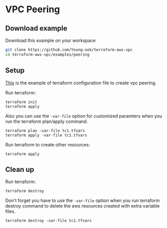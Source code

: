# VPC Peering

## Download example
Download this example on your workspace
```sh
git clone https://github.com/Young-ook/terraform-aws-vpc
cd terraform-aws-vpc/examples/peering
```

## Setup
[This](https://github.com/Young-ook/terraform-aws-vpc/blob/main/examples/peering/main.tf) is the example of terraform configuration file to create vpc peering.

Run terraform:
```
terraform init
terraform apply
```
Also you can use the `-var-file` option for customized paramters when you run the terraform plan/apply command.
```
terraform plan -var-file tc1.tfvars
terraform apply -var-file tc1.tfvars
```

Run terraform to create other resources:
```
terraform apply
```

## Clean up
Run terraform:
```
terraform destroy
```
Don't forget you have to use the `-var-file` option when you run terraform destroy command to delete the aws resources created with extra variable files.
```
terraform destroy -var-file tc1.tfvars
```
